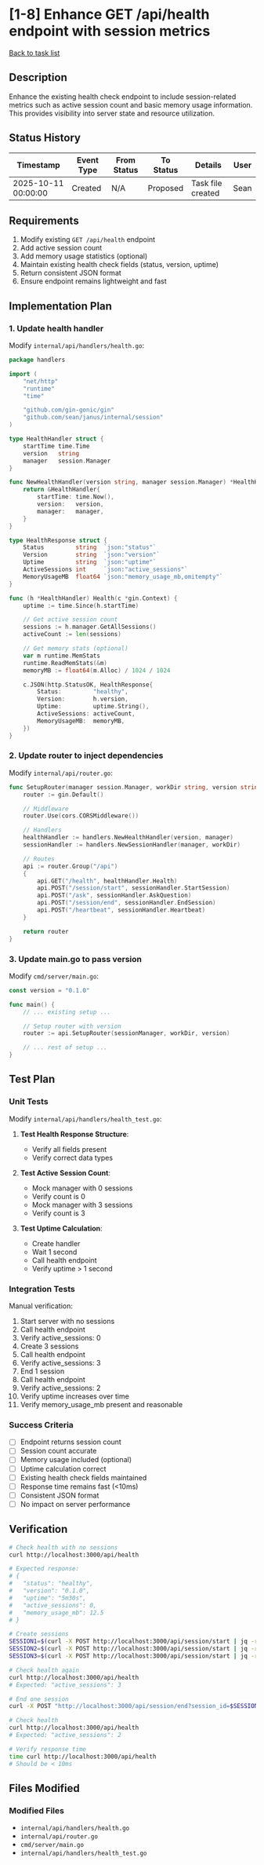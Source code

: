 # [1-8] Enhance GET /api/health endpoint with session metrics

[Back to task list](./tasks.md)

## Description

Enhance the existing health check endpoint to include session-related metrics such as active session count and basic memory usage information. This provides visibility into server state and resource utilization.

## Status History

| Timestamp | Event Type | From Status | To Status | Details | User |
|-----------|------------|-------------|-----------|---------|------|
| 2025-10-11 00:00:00 | Created | N/A | Proposed | Task file created | Sean |

## Requirements

1. Modify existing `GET /api/health` endpoint
2. Add active session count
3. Add memory usage statistics (optional)
4. Maintain existing health check fields (status, version, uptime)
5. Return consistent JSON format
6. Ensure endpoint remains lightweight and fast

## Implementation Plan

### 1. Update health handler
Modify `internal/api/handlers/health.go`:

```go
package handlers

import (
    "net/http"
    "runtime"
    "time"

    "github.com/gin-gonic/gin"
    "github.com/sean/janus/internal/session"
)

type HealthHandler struct {
    startTime time.Time
    version   string
    manager   session.Manager
}

func NewHealthHandler(version string, manager session.Manager) *HealthHandler {
    return &HealthHandler{
        startTime: time.Now(),
        version:   version,
        manager:   manager,
    }
}

type HealthResponse struct {
    Status         string  `json:"status"`
    Version        string  `json:"version"`
    Uptime         string  `json:"uptime"`
    ActiveSessions int     `json:"active_sessions"`
    MemoryUsageMB  float64 `json:"memory_usage_mb,omitempty"`
}

func (h *HealthHandler) Health(c *gin.Context) {
    uptime := time.Since(h.startTime)

    // Get active session count
    sessions := h.manager.GetAllSessions()
    activeCount := len(sessions)

    // Get memory stats (optional)
    var m runtime.MemStats
    runtime.ReadMemStats(&m)
    memoryMB := float64(m.Alloc) / 1024 / 1024

    c.JSON(http.StatusOK, HealthResponse{
        Status:         "healthy",
        Version:        h.version,
        Uptime:         uptime.String(),
        ActiveSessions: activeCount,
        MemoryUsageMB:  memoryMB,
    })
}
```

### 2. Update router to inject dependencies
Modify `internal/api/router.go`:

```go
func SetupRouter(manager session.Manager, workDir string, version string) *gin.Engine {
    router := gin.Default()

    // Middleware
    router.Use(cors.CORSMiddleware())

    // Handlers
    healthHandler := handlers.NewHealthHandler(version, manager)
    sessionHandler := handlers.NewSessionHandler(manager, workDir)

    // Routes
    api := router.Group("/api")
    {
        api.GET("/health", healthHandler.Health)
        api.POST("/session/start", sessionHandler.StartSession)
        api.POST("/ask", sessionHandler.AskQuestion)
        api.POST("/session/end", sessionHandler.EndSession)
        api.POST("/heartbeat", sessionHandler.Heartbeat)
    }

    return router
}
```

### 3. Update main.go to pass version
Modify `cmd/server/main.go`:

```go
const version = "0.1.0"

func main() {
    // ... existing setup ...

    // Setup router with version
    router := api.SetupRouter(sessionManager, workDir, version)

    // ... rest of setup ...
}
```

## Test Plan

### Unit Tests
Modify `internal/api/handlers/health_test.go`:

1. **Test Health Response Structure**:
   - Verify all fields present
   - Verify correct data types

2. **Test Active Session Count**:
   - Mock manager with 0 sessions
   - Verify count is 0
   - Mock manager with 3 sessions
   - Verify count is 3

3. **Test Uptime Calculation**:
   - Create handler
   - Wait 1 second
   - Call health endpoint
   - Verify uptime > 1 second

### Integration Tests
Manual verification:

1. Start server with no sessions
2. Call health endpoint
3. Verify active_sessions: 0
4. Create 3 sessions
5. Call health endpoint
6. Verify active_sessions: 3
7. End 1 session
8. Call health endpoint
9. Verify active_sessions: 2
10. Verify uptime increases over time
11. Verify memory_usage_mb present and reasonable

### Success Criteria
- [ ] Endpoint returns session count
- [ ] Session count accurate
- [ ] Memory usage included (optional)
- [ ] Uptime calculation correct
- [ ] Existing health check fields maintained
- [ ] Response time remains fast (<10ms)
- [ ] Consistent JSON format
- [ ] No impact on server performance

## Verification

```bash
# Check health with no sessions
curl http://localhost:3000/api/health

# Expected response:
# {
#   "status": "healthy",
#   "version": "0.1.0",
#   "uptime": "5m30s",
#   "active_sessions": 0,
#   "memory_usage_mb": 12.5
# }

# Create sessions
SESSION1=$(curl -X POST http://localhost:3000/api/session/start | jq -r '.session_id')
SESSION2=$(curl -X POST http://localhost:3000/api/session/start | jq -r '.session_id')
SESSION3=$(curl -X POST http://localhost:3000/api/session/start | jq -r '.session_id')

# Check health again
curl http://localhost:3000/api/health
# Expected: "active_sessions": 3

# End one session
curl -X POST "http://localhost:3000/api/session/end?session_id=$SESSION1"

# Check health
curl http://localhost:3000/api/health
# Expected: "active_sessions": 2

# Verify response time
time curl http://localhost:3000/api/health
# Should be < 10ms
```

## Files Modified

### Modified Files
- `internal/api/handlers/health.go`
- `internal/api/router.go`
- `cmd/server/main.go`
- `internal/api/handlers/health_test.go`



